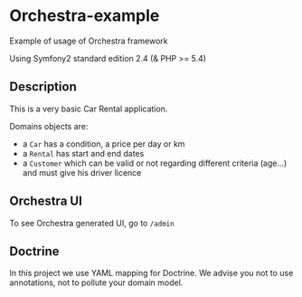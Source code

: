 Orchestra-example
=================

Example of usage of Orchestra framework

Using Symfony2 standard edition 2.4 (& PHP >= 5.4)

## Description ##

This is a very basic Car Rental application.

Domains objects are:

  * a `Car` has a condition, a price per day or km
  * a `Rental` has start and end dates
  * a `Customer` which can be valid or not regarding different criteria (age...) and must give his driver licence

## Orchestra UI ##

To see Orchestra generated UI, go to `/admin`

## Doctrine ##

In this project we use YAML mapping for Doctrine.
We advise you not to use annotations, not to pollute your domain model.